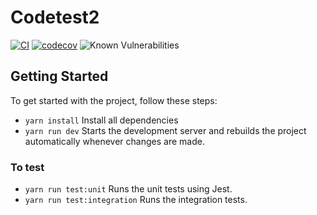# Codetest2
[![CI](https://github.com/vlad-smolyaninov/codetest2/actions/workflows/main.yml/badge.svg)](https://github.com/vlad-smolyaninov/codetest2/actions/workflows/main.yml)
[![codecov](https://codecov.io/gh/vlad-smolyaninov/codetest2/branch/master/graph/badge.svg?token=RN2MPUD4XS)](https://codecov.io/gh/vlad-smolyaninov/codetest2)
![Known Vulnerabilities](https://snyk.io/test/github/vlad-smolyaninov/codetest2/badge.svg)

## Getting Started

To get started with the project, follow these steps:

- `yarn install` Install all dependencies
- `yarn run dev` Starts the development server and rebuilds the project automatically whenever changes are made.

### To test

- `yarn run test:unit` Runs the unit tests using Jest.
- `yarn run test:integration` Runs the integration tests.




